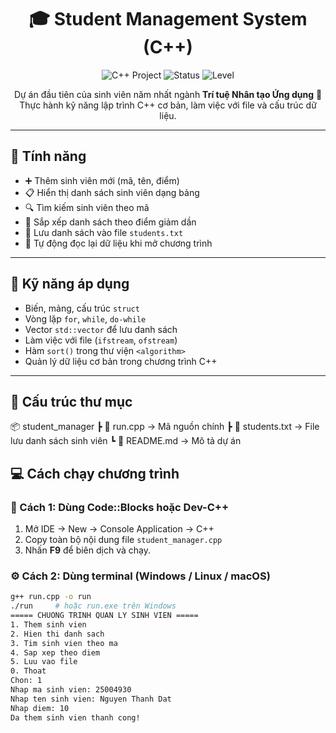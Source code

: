<h1 align="center">🎓 Student Management System (C++)</h1>

<p align="center">
  <img src="https://img.shields.io/badge/C%2B%2B-Project-blue?logo=c%2B%2B&logoColor=white" alt="C++ Project">
  <img src="https://img.shields.io/badge/Status-Completed-brightgreen" alt="Status">
  <img src="https://img.shields.io/badge/Level-Beginner-yellow" alt="Level">
</p>

<p align="center">
  Dự án đầu tiên của sinh viên năm nhất ngành <b>Trí tuệ Nhân tạo Ứng dụng</b> 🎯  
  Thực hành kỹ năng lập trình C++ cơ bản, làm việc với file và cấu trúc dữ liệu.
</p>

---

## 🚀 Tính năng
- ➕ Thêm sinh viên mới (mã, tên, điểm)
- 📋 Hiển thị danh sách sinh viên dạng bảng
- 🔍 Tìm kiếm sinh viên theo mã
- 🔢 Sắp xếp danh sách theo điểm giảm dần
- 💾 Lưu danh sách vào file `students.txt`
- 📂 Tự động đọc lại dữ liệu khi mở chương trình

---

## 🧠 Kỹ năng áp dụng
- Biến, mảng, cấu trúc `struct`
- Vòng lặp `for`, `while`, `do-while`
- Vector `std::vector` để lưu danh sách
- Làm việc với file (`ifstream`, `ofstream`)
- Hàm `sort()` trong thư viện `<algorithm>`
- Quản lý dữ liệu cơ bản trong chương trình C++

---

## 🧩 Cấu trúc thư mục
📦 student_manager
┣ 📜 run.cpp → Mã nguồn chính
┣ 📜 students.txt → File lưu danh sách sinh viên
┗ 📘 README.md → Mô tả dự án

## 💻 Cách chạy chương trình

### 🧩 Cách 1: Dùng Code::Blocks hoặc Dev-C++
1. Mở IDE → New → Console Application → C++
2. Copy toàn bộ nội dung file `student_manager.cpp`
3. Nhấn **F9** để biên dịch và chạy.

### ⚙️ Cách 2: Dùng terminal (Windows / Linux / macOS)
```bash
g++ run.cpp -o run
./run     # hoặc run.exe trên Windows
===== CHUONG TRINH QUAN LY SINH VIEN =====
1. Them sinh vien
2. Hien thi danh sach
3. Tim sinh vien theo ma
4. Sap xep theo diem
5. Luu vao file
0. Thoat
Chon: 1
Nhap ma sinh vien: 25004930
Nhap ten sinh vien: Nguyen Thanh Dat
Nhap diem: 10
Da them sinh vien thanh cong!

